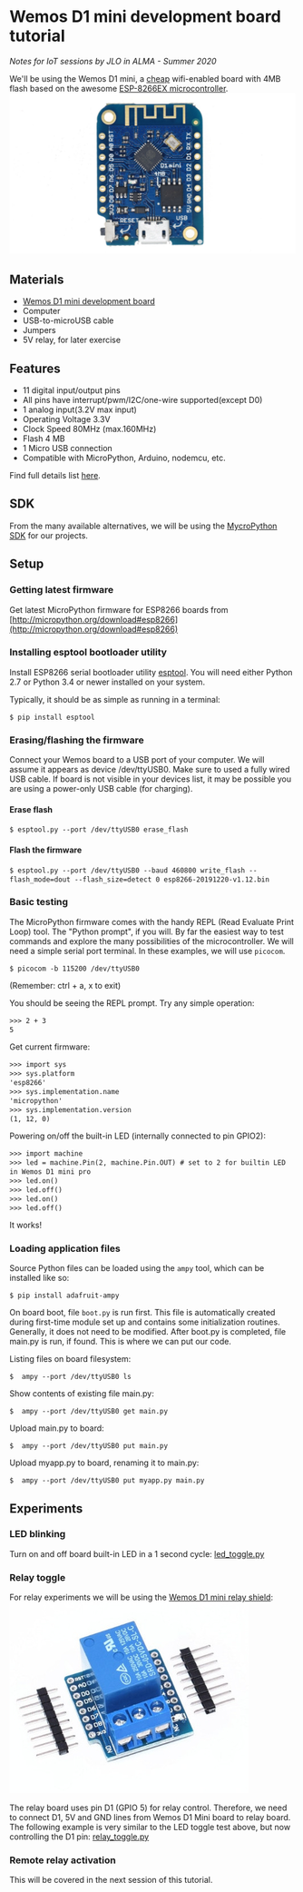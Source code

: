 # Wemos D1 mini development board tutorial
*Notes for IoT sessions by JLO in ALMA - Summer 2020*

We'll be using the Wemos D1 mini, a [cheap](https://www.aliexpress.com/item/32831353752.html?spm=a2g0s.9042311.0.0.77ba4c4dUDc5of) wifi-enabled board with 4MB flash based on the awesome [ESP-8266EX microcontroller](https://www.espressif.com/en/products/hardware/esp8266ex/overview).
![D1 mini](https://github.com/bandaangosta/tutorial-wemos-esp8266/blob/master/images/products:d1:d1_mini_v3.1.0_1_16x9.jpg)

## Materials
 * [Wemos D1 mini development board](https://www.aliexpress.com/item/32831353752.html?spm=a2g0s.9042311.0.0.77ba4c4dUDc5of)
 * Computer
 * USB-to-microUSB cable
 * Jumpers
 * 5V relay, for later exercise
 
## Features

* 11 digital input/output pins
* All pins have interrupt/pwm/I2C/one-wire supported(except D0)
* 1 analog input(3.2V max input)
* Operating Voltage 3.3V
* Clock Speed   80MHz (max.160MHz)
* Flash 4 MB
* 1 Micro USB connection
* Compatible with MicroPython, Arduino, nodemcu, etc.

Find full details list [here](https://wiki.wemos.cc/products:d1:d1_mini).

## SDK
From the many available alternatives, we will be using the [MycroPython SDK](https://micropython.org/) for our projects.

## Setup
### Getting latest firmware

Get latest MicroPython firmware for ESP8266 boards from [http://micropython.org/download#esp8266](http://micropython.org/download#esp8266)

### Installing esptool bootloader utility
Install ESP8266 serial bootloader utility [esptool](https://github.com/espressif/esptool). You will need either Python 2.7 or Python 3.4 or newer installed on your system.

Typically, it should be as simple as running in a terminal:

    $ pip install esptool

### Erasing/flashing the firmware

Connect your Wemos board to a USB port of your computer. We will assume it appears as device /dev/ttyUSB0.
Make sure to used a fully wired USB cable. If board is not visible in your devices list, it may be possible you are using a power-only USB cable (for charging).

#### Erase flash

    $ esptool.py --port /dev/ttyUSB0 erase_flash

#### Flash the firmware

    $ esptool.py --port /dev/ttyUSB0 --baud 460800 write_flash --flash_mode=dout --flash_size=detect 0 esp8266-20191220-v1.12.bin

### Basic testing

The MicroPython firmware comes with the handy REPL (Read Evaluate Print Loop) tool. The "Python prompt", if you will. By far the easiest way to test commands and explore the many possibilities of the microcontroller.
We will need a simple serial port terminal. In these examples, we will use `picocom`.

    $ picocom -b 115200 /dev/ttyUSB0

(Remember: ctrl + a, x to exit)

You should be seeing the REPL prompt. Try any simple operation:

    >>> 2 + 3
    5

Get current firmware:

    >>> import sys
    >>> sys.platform
    'esp8266'
    >>> sys.implementation.name
    'micropython'
    >>> sys.implementation.version
    (1, 12, 0)

Powering on/off the built-in LED (internally connected to pin GPIO2):

    >>> import machine
    >>> led = machine.Pin(2, machine.Pin.OUT) # set to 2 for builtin LED in Wemos D1 mini pro
    >>> led.on()
    >>> led.off()
    >>> led.on()
    >>> led.off()


It works!

### Loading application files

Source Python files can be loaded using the `ampy` tool, which can be installed like so:

    $ pip install adafruit-ampy
    
On board boot, file `boot.py` is run first. This file is automatically created during first-time module set up and contains some initialization routines. Generally, it does not need to be modified. After boot.py is completed, file main.py is run, if found. This is where we can put our code.
 
Listing files on board filesystem:    
    
    $  ampy --port /dev/ttyUSB0 ls

Show contents of existing file main.py:  
    
    $  ampy --port /dev/ttyUSB0 get main.py

Upload main.py to board:
    
    $  ampy --port /dev/ttyUSB0 put main.py

Upload myapp.py to board, renaming it to main.py:
    
    $  ampy --port /dev/ttyUSB0 put myapp.py main.py
    
## Experiments
### LED blinking
Turn on and off board built-in LED in a 1 second cycle:
[led_toggle.py](https://github.com/bandaangosta/tutorial-wemos-esp8266/blob/master/examples/led_toggle.py)

### Relay toggle
For relay experiments we will be using the [Wemos D1 mini relay shield](https://www.aliexpress.com/item/32863745140.html?spm=a2g0s.9042311.0.0.77ba4c4dUDc5of):
![D1 mini](https://github.com/bandaangosta/tutorial-wemos-esp8266/blob/master/images/relay1.jpg)

The relay board uses pin D1 (GPIO 5) for relay control. Therefore, we need to connect D1, 5V and GND lines from Wemos D1 Mini board to relay board.
The following example is very similar to the LED toggle test above, but now controlling the D1 pin: [relay_toggle.py](https://github.com/bandaangosta/tutorial-wemos-esp8266/blob/master/examples/relay_toggle.py)

### Remote relay activation
This will be covered in the next session of this tutorial.
